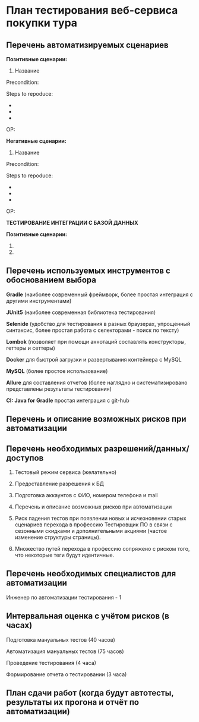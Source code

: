 # **План тестирования веб-сервиса покупки тура**

## **Перечень автоматизируемых сценариев**

**Позитивные сценарии:**

1. Название

Precondition: 

Steps to repoduce:

- 
- 
- 

ОР: 

**Негативные сценарии:**

1. Название

Precondition:

Steps to repoduce:

-
-
-

ОР:

**ТЕСТИРОВАНИЕ ИНТЕГРАЦИИ С БАЗОЙ ДАННЫХ**

**Позитивные сценарии:**

1. 

2.



## **Перечень используемых инструментов с обоснованием выбора**

**Gradle** (наиболее современный фреймворк, более простая интеграция с другими инструментами)

**JUnit5** (наиболее современная библиотека тестирования)

**Selenide** (удобство для тестирования в разных браузерах, упрощенный синтаксис, более простая работа с селекторами - поиск по тексту)

**Lombok** (позволяет при помощи аннотаций составлять конструкторы, геттеры и сеттеры)

**Docker** для быстрой загрузки и развертывания контейнера с MySQL

**MySQL** (более простое использование)

**Allure** для составления отчетов (более наглядно и систематизировано представлены результаты тестирования)

**CI: Java for Gradle** простая интеграция с git-hub

## **Перечень и описание возможных рисков при автоматизации**

## **Перечень необходимых разрешений/данных/доступов**

1. Тестовый режим сервиса (желательно)

2. Предоставление разрешения к БД

3. Подготовка аккаунтов с ФИО, номером телефона и mail

4. Перечень и описание возможных рисков при автоматизации

5. Риск падения тестов при появлении новых и исчезновении старых сценариев перехода в профессию Тестировщик ПО в связи с сезонными скидками и дополнительными акциями (частое изменение структуры страницы).

6. Множество путей перехода в профессию сопряжено с риском того, что некоторые теги будут идентичные.

## **Перечень необходимых специалистов для автоматизации**

Инженер по автоматизации тестирования - 1

## **Интервальная оценка с учётом рисков (в часах)**

Подготовка мануальных тестов (40 часов)

Автоматизация мануальных тестов (75 часов)

Проведение тестирования (4 часа)

Формирование отчета о тестировании (3 часа)

## **План сдачи работ (когда будут автотесты, результаты их прогона и отчёт по автоматизации)**